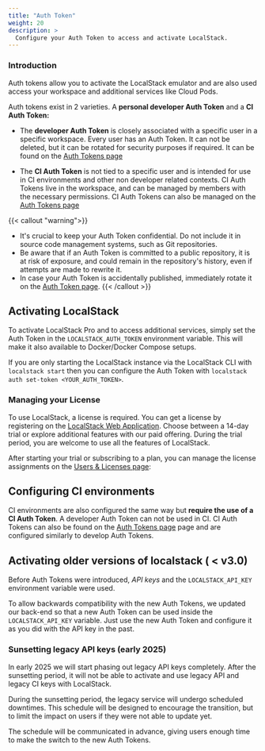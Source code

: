 ```yaml
---
title: "Auth Token"
weight: 20
description: >
  Configure your Auth Token to access and activate LocalStack.
---
```

### Introduction

Auth tokens allow you to activate the LocalStack emulator and are also used access your workspace and additional services like Cloud Pods.

Auth tokens exist in 2 varieties.
A **personal developer Auth Token** and a **CI Auth Token:**

- The **developer Auth Token** is closely associated with a specific user in a specific workspace.
  Every user has an Auth Token.
  It can not be deleted, but it can be rotated for security purposes if required.
  It can be found on the [Auth Tokens page](https://app.localstack.cloud/workspace/auth-tokens)

- The **CI Auth Token** is not tied to a specific user and is intended for use in CI environments and other non developer related contexts.
  CI Auth Tokens live in the workspace, and can be managed by members with the necessary permissions.
  CI Auth Tokens can also be managed on the [Auth Tokens page](https://app.localstack.cloud/workspace/auth-tokens)

{{< callout "warning">}}
- It's crucial to keep your Auth Token confidential.
  Do not include it in source code management systems, such as Git repositories.
- Be aware that if an Auth Token is committed to a public repository, it is at risk of exposure, and could remain in the repository's history, even if attempts are made to rewrite it.
- In case your Auth Token is accidentally published, immediately rotate it on the [Auth Token page](https://app.localstack.cloud/workspace/auth-tokens).
{{< /callout >}}

## Activating LocalStack

To activate LocalStack Pro and to access additional services, simply set the Auth Token in the `LOCALSTACK_AUTH_TOKEN` environment variable.
This will make it also available to Docker/Docker Compose setups.

If you are only starting the LocalStack instance via the LocalStack CLI with `localstack start` then you can configure the Auth Token with `localstack auth set-token <YOUR_AUTH_TOKEN>`.

### Managing your License

To use LocalStack, a license is required.
You can get a license by registering on the [LocalStack Web Application](https://app.localstack.cloud/sign-up).
Choose between a 14-day trial or explore additional features with our paid offering.
During the trial period, you are welcome to use all the features of LocalStack.

After starting your trial or subscribing to a plan, you can manage the license assignments on the [Users & Licenses page](https://app.localstack.cloud/workspace/members):

## Configuring CI environments

CI environments are also configured the same way but **require the use of a CI Auth Token**. A developer Auth Token can not be used in CI.
CI Auth Tokens can also be found on the [Auth Tokens page](https://app.localstack.cloud/workspace/auth-tokens) page and are configured similarly to develop Auth Tokens.

## Activating older versions of localstack ( < v3.0)

Before Auth Tokens were introduced, _API keys_ and the `LOCALSTACK_API_KEY` environment variable were used.

To allow backwards compatibility with the new Auth Tokens, we updated our back-end so that a new Auth Token can be used inside the `LOCALSTACK_API_KEY` variable. Just use the new Auth Token and configure it as you did with the API key in the past.

### Sunsetting legacy API keys (early 2025)

In early 2025 we will start phasing out legacy API keys completely.
After the sunsetting period, it will not be able to activate and use legacy API and legacy CI keys with LocalStack.

During the sunsetting period, the legacy service will undergo scheduled downtimes.
This schedule will be designed to encourage the transition, but to limit the impact on users if they were not able to update yet.

The schedule will be communicated in advance, giving users enough time to make the switch to the new Auth Tokens.


